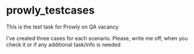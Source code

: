# prowly_testcases
This is the test task for Prowly on QA vacancy

I've created three cases for each scenario. Please, write me off, when you check it or if any additional task/info is needed